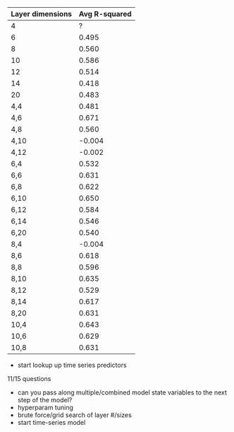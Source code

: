 
|Layer dimensions | Avg R-squared |
| --------------- | ----- |
|  4          | ? |
|  6          | 0.495 |
|  8          | 0.560 |
|  10         | 0.586 |
|  12        | 0.514 |
|  14         | 0.418 |
|  20         | 0.483 |
|  4,4        | 0.481 |
|  4,6         | 0.671 |
|  4,8         | 0.560 |
|  4,10         | -0.004 |
|  4,12         | -0.002 |
|  6,4         | 0.532 |
|  6,6         | 0.631 |
|  6,8         | 0.622 |
|  6,10         | 0.650 |
|  6,12         | 0.584 |
|  6,14         | 0.546 |
|  6,20         | 0.540 |
|  8,4         | -0.004 |
|  8,6         | 0.618 |
|  8,8         | 0.596 |
|  8,10         | 0.635 |
|  8,12         | 0.529 |
|  8,14         | 0.617 |
|  8,20         | 0.631 |
|  10,4         | 0.643 |
|  10,6         | 0.629 |
|  10,8         | 0.631 |

- start lookup up time series predictors

11/15 questions

- can you pass along multiple/combined model state variables to the next step of the model?
 - hyperparam tuning
 - brute force/grid search of layer #/sizes
 - start time-series model